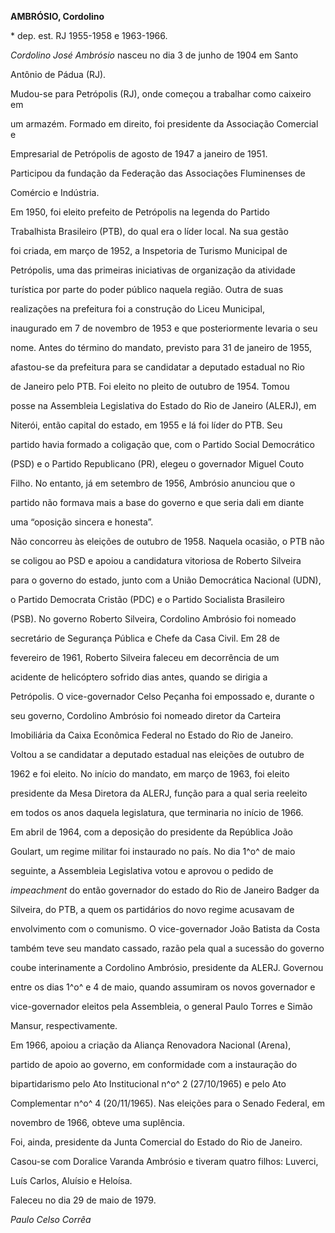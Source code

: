 **AMBRÓSIO, Cordolino**



\* dep. est. RJ 1955-1958 e 1963-1966.



*Cordolino José Ambrósio* nasceu no dia 3 de junho de 1904 em Santo

Antônio de Pádua (RJ).



Mudou-se para Petrópolis (RJ), onde começou a trabalhar como caixeiro em

um armazém. Formado em direito, foi presidente da Associação Comercial e

Empresarial de Petrópolis de agosto de 1947 a janeiro de 1951.

Participou da fundação da Federação das Associações Fluminenses de

Comércio e Indústria.



Em 1950, foi eleito prefeito de Petrópolis na legenda do Partido

Trabalhista Brasileiro (PTB), do qual era o líder local. Na sua gestão

foi criada, em março de 1952, a Inspetoria de Turismo Municipal de

Petrópolis, uma das primeiras iniciativas de organização da atividade

turística por parte do poder público naquela região. Outra de suas

realizações na prefeitura foi a construção do Liceu Municipal,

inaugurado em 7 de novembro de 1953 e que posteriormente levaria o seu

nome. Antes do término do mandato, previsto para 31 de janeiro de 1955,

afastou-se da prefeitura para se candidatar a deputado estadual no Rio

de Janeiro pelo PTB. Foi eleito no pleito de outubro de 1954. Tomou

posse na Assembleia Legislativa do Estado do Rio de Janeiro (ALERJ), em

Niterói, então capital do estado, em 1955 e lá foi líder do PTB. Seu

partido havia formado a coligação que, com o Partido Social Democrático

(PSD) e o Partido Republicano (PR), elegeu o governador Miguel Couto

Filho. No entanto, já em setembro de 1956, Ambrósio anunciou que o

partido não formava mais a base do governo e que seria dali em diante

uma “oposição sincera e honesta”.



Não concorreu às eleições de outubro de 1958. Naquela ocasião, o PTB não

se coligou ao PSD e apoiou a candidatura vitoriosa de Roberto Silveira

para o governo do estado, junto com a União Democrática Nacional (UDN),

o Partido Democrata Cristão (PDC) e o Partido Socialista Brasileiro

(PSB). No governo Roberto Silveira, Cordolino Ambrósio foi nomeado

secretário de Segurança Pública e Chefe da Casa Civil. Em 28 de

fevereiro de 1961, Roberto Silveira faleceu em decorrência de um

acidente de helicóptero sofrido dias antes, quando se dirigia a

Petrópolis. O vice-governador Celso Peçanha foi empossado e, durante o

seu governo, Cordolino Ambrósio foi nomeado diretor da Carteira

Imobiliária da Caixa Econômica Federal no Estado do Rio de Janeiro.



Voltou a se candidatar a deputado estadual nas eleições de outubro de

1962 e foi eleito. No início do mandato, em março de 1963, foi eleito

presidente da Mesa Diretora da ALERJ, função para a qual seria reeleito

em todos os anos daquela legislatura, que terminaria no início de 1966.



Em abril de 1964, com a deposição do presidente da República João

Goulart, um regime militar foi instaurado no país. No dia 1^o^ de maio

seguinte, a Assembleia Legislativa votou e aprovou o pedido de

*impeachment* do então governador do estado do Rio de Janeiro Badger da

Silveira, do PTB, a quem os partidários do novo regime acusavam de

envolvimento com o comunismo. O vice-governador João Batista da Costa

também teve seu mandato cassado, razão pela qual a sucessão do governo

coube interinamente a Cordolino Ambrósio, presidente da ALERJ. Governou

entre os dias 1^o^ e 4 de maio, quando assumiram os novos governador e

vice-governador eleitos pela Assembleia, o general Paulo Torres e Simão

Mansur, respectivamente.



Em 1966, apoiou a criação da Aliança Renovadora Nacional (Arena),

partido de apoio ao governo, em conformidade com a instauração do

bipartidarismo pelo Ato Institucional n^o^ 2 (27/10/1965) e pelo Ato

Complementar n^o^ 4 (20/11/1965). Nas eleições para o Senado Federal, em

novembro de 1966, obteve uma suplência.



Foi, ainda, presidente da Junta Comercial do Estado do Rio de Janeiro.



Casou-se com Doralice Varanda Ambrósio e tiveram quatro filhos: Luverci,

Luís Carlos, Aluísio e Heloísa.



Faleceu no dia 29 de maio de 1979.



*Paulo Celso Corrêa*



